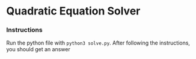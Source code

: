 # Quadratic Equation Solver

### Instructions

Run the python file with `python3 solve.py`. After following the instructions, you should get an answer

